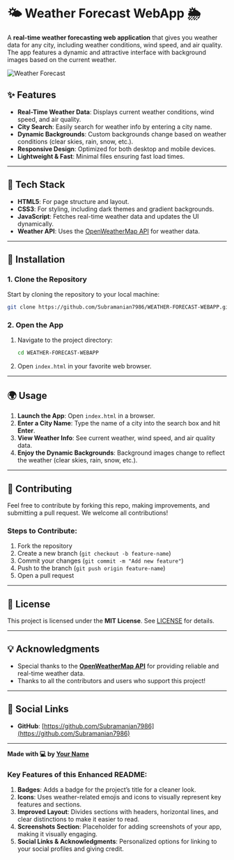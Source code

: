 # 🌤️ **Weather Forecast WebApp** 🌦️

A **real-time weather forecasting web application** that gives you weather data for any city, including weather conditions, wind speed, and air quality. The app features a dynamic and attractive interface with background images based on the current weather.

![Weather Forecast](https://img.shields.io/badge/Weather_Forecast-WebApp-blue)

## ✨ Features

- **Real-Time Weather Data**: Displays current weather conditions, wind speed, and air quality.
- **City Search**: Easily search for weather info by entering a city name.
- **Dynamic Backgrounds**: Custom backgrounds change based on weather conditions (clear skies, rain, snow, etc.).
- **Responsive Design**: Optimized for both desktop and mobile devices.
- **Lightweight & Fast**: Minimal files ensuring fast load times.

---

## 🔧 Tech Stack

- **HTML5**: For page structure and layout.
- **CSS3**: For styling, including dark themes and gradient backgrounds.
- **JavaScript**: Fetches real-time weather data and updates the UI dynamically.
- **Weather API**: Uses the [OpenWeatherMap API](https://openweathermap.org/) for weather data.

---

## 🚀 Installation

### 1. Clone the Repository

Start by cloning the repository to your local machine:
```bash
git clone https://github.com/Subramanian7986/WEATHER-FORECAST-WEBAPP.git
```

### 2. Open the App

1. Navigate to the project directory:
    ```bash
    cd WEATHER-FORECAST-WEBAPP
    ```

2. Open `index.html` in your favorite web browser.

---

## 🌍 Usage

1. **Launch the App**: Open `index.html` in a browser.
2. **Enter a City Name**: Type the name of a city into the search box and hit **Enter**.
3. **View Weather Info**: See current weather, wind speed, and air quality data.
4. **Enjoy the Dynamic Backgrounds**: Background images change to reflect the weather (clear skies, rain, snow, etc.).

---

## 🤝 Contributing

Feel free to contribute by forking this repo, making improvements, and submitting a pull request. We welcome all contributions!

### Steps to Contribute:
1. Fork the repository
2. Create a new branch (`git checkout -b feature-name`)
3. Commit your changes (`git commit -m "Add new feature"`)
4. Push to the branch (`git push origin feature-name`)
5. Open a pull request

---

## 📜 License

This project is licensed under the **MIT License**. See [LICENSE](LICENSE) for details.

---

## 💡 Acknowledgments

- Special thanks to the **[OpenWeatherMap API](https://openweathermap.org/)** for providing reliable and real-time weather data.
- Thanks to all the contributors and users who support this project!  <!-- Replace with your actual screenshot URL -->

---

## 🔗 Social Links

- **GitHub**: [https://github.com/Subramanian7986](https://github.com/Subramanian7986)

---

**Made with 💻 by [Your Name](https://yourwebsite.com)**

### Key Features of this Enhanced README:
1. **Badges**: Adds a badge for the project’s title for a cleaner look.
2. **Icons**: Uses weather-related emojis and icons to visually represent key features and sections.
3. **Improved Layout**: Divides sections with headers, horizontal lines, and clear distinctions to make it easier to read.
4. **Screenshots Section**: Placeholder for adding screenshots of your app, making it visually engaging.
5. **Social Links & Acknowledgments**: Personalized options for linking to your social profiles and giving credit.
